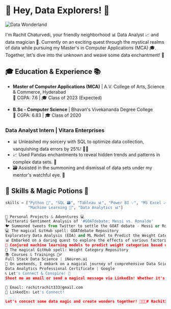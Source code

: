 <!-- Hey there, I'm Rachit Chaturvedi! -->
<!-- Welcome to my Data Wonderland! 🚀 -->

# 🌟 Hey, Data Explorers! 👋

![Data Wonderland](https://media.giphy.com/media/3oEjHP1rzsUz7H5G2U/giphy.gif)

I'm Rachit Chaturvedi, your friendly neighborhood 📊 Data Analyst 📈 and data magician 🔮. Currently on an exciting quest through the mystical realms of data while pursuing my Master's in Computer Applications (MCA) 🎓. Together, let's dive into the unknown and weave some data enchantment! 🌟

## 🎓 Education & Experience 📚

- **Master of Computer Applications (MCA)** | A.V. College of Arts, Science & Commerce, Hyderabad  
  🌟 CGPA: 7.6 | 🎓 Class of 2023 (Expected)

- **B.Sc - Computer Science** | Bhavan's Vivekananda Degree College  
  🌟 CGPA: 6.83 | 🎓 Class of 2020

### Data Analyst Intern | Vitara Enterprises
- 📊 Unleashed my sorcery with SQL to optimize data collection, vanquishing data errors by 25%! 🧙‍♂️
- 📈 Used Pandas enchantments to reveal hidden trends and patterns in complex data sets. 🌌
- 🗃️ Assisted in the summoning and dismissal of data sets under my mentor's watchful eye. 💼

## 🔧 Skills & Magic Potions 🧪

```python
skills = ["Python 🐍", "SQL 🗃️", "Tableau 📊", "Power BI 💡", "MS Excel 📈",
          "Machine Learning 🤖", "Data Analytics 📊"]

🚀 Personal Projects & Adventures 💻
Twitterati Sentiment Analysis of '#GOATdebate: Messi vs. Ronaldo'
🐦 Summoned tweets from Twitter to settle the GOAT debate - Messi or Ronaldo? NLP-powered sentiment analysis! 🏆
💻 The magical GitHub spell: GOATdebate Repository
Exploratory Data Analysis (EDA) and ML Model to Predict the Weight Category
📊 Embarked on a daring quest to explore the effects of various factors on a person's weight. Data detective mode: ON 🔎
🤖 Conjured machine learning models to predict weight categories based on the mystical inputs. Weight guessing game: Achieved! 🏋️
💾 The magical GitHub spell: Weight Category Repository
📚 Courses & Trainings 🧙‍♂️
Full Stack Data Science | iNeuron.ai
📆 On weekends, I embark on a magical journey of comprehensive Data Science training. Join the quest! 🚀
Data Analytics Professional Certificate | Google
📞 Let's Connect & Conspire! 🔮
Shoot me an email or send a magical message via LinkedIn! Whether it's for a mystical project, a data chat, or simply to say "Alakazam," I'm always up for magical conversations! 🧙‍♂️🦉✉️

📧 Email: rachitrachit333@gmail.com
🔮 LinkedIn: Let's Connect!

Let's concoct some data magic and create wonders together! 🌟🌌🔮#   R a c h i t 3  
 